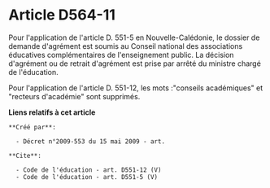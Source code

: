 # Article D564-11

Pour l'application de l'article D. 551-5 en Nouvelle-Calédonie, le dossier de demande d'agrément est soumis au Conseil
national des associations éducatives complémentaires de l'enseignement public. La décision d'agrément ou de retrait
d'agrément est prise par arrêté du ministre chargé de l'éducation. 

Pour l'application de l'article D. 551-12, les mots :"conseils académiques" et "recteurs d'académie" sont supprimés.

**Liens relatifs à cet article**

	**Créé par**:

	  - Décret n°2009-553 du 15 mai 2009 - art.

	**Cite**:

	  - Code de l'éducation - art. D551-12 (V)
	  - Code de l'éducation - art. D551-5 (V)
